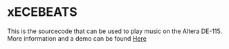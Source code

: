 # xECEBEATS

This is the sourcecode that can be used to play music on the Altera DE-115. More information and a demo can be found [Here](https://gkim924.github.io/eceBeats/eceBeats.html)
